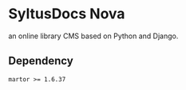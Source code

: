 # SyltusDocs Nova

an online library CMS based on Python and Django.

## Dependency
```
martor >= 1.6.37
```
